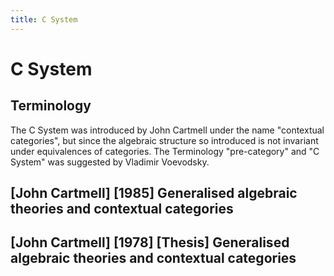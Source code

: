 ```yaml
---
title: C System
---
```


# C System

## Terminology

The C System was introduced by John Cartmell under the name "contextual categories",
but since the algebraic structure so introduced is not invariant under equivalences of categories.
The Terminology "pre-category" and "C System" was suggested by Vladimir Voevodsky.

## [John Cartmell] [1985] Generalised algebraic theories and contextual categories

## [John Cartmell] [1978] [Thesis] Generalised algebraic theories and contextual categories
